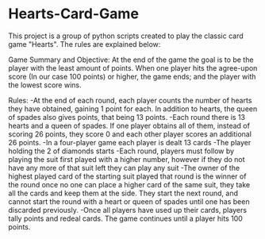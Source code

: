 # Hearts-Card-Game

This project is a group of python scripts created to play the classic card game "Hearts". The rules are explained below:

Game Summary and Objective:
At the end of the game the goal is to be the player with the least amount of points. When one player hits the agree-upon score (In our case 100 points) or higher, the game ends; and the player with the lowest score wins.

Rules:
-At the end of each round, each player counts the number of hearts they have obtained, gaining 1 point for each. In addition to hearts, the queen of spades also gives points, that being 13 points. 
-Each round there is 13 hearts and a queen of spades. If one player obtains all of them, instead of scoring 26 points, they score 0 and each other player scores an additional 26 points.
-In a four-player game each player is dealt 13 cards
-The player holding the 2 of diamonds starts
-Each round, players must follow by playing the suit first played with a higher number, however if they do not have any more of that suit left they can play any suit
-The owner of the highest played card of the starting suit played that round is the winner of the round once no one can place a higher card of the same suit, they take all the cards and keep them at the side. They start the next round, and cannot start the round with a heart or queen of spades until one has been discarded previously.
-Once all players have used up their cards, players tally points and redeal cards. The game continues until a player hits 100 points.
